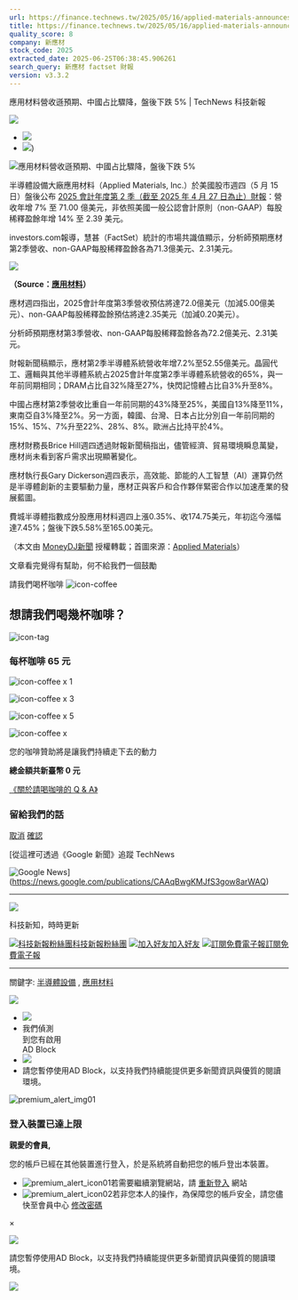 ```yaml
---
url: https://finance.technews.tw/2025/05/16/applied-materials-announces-second-quarter-2025-results/
title: https://finance.technews.tw/2025/05/16/applied-materials-announces-second-quarter-2025-results/
quality_score: 8
company: 新應材
stock_code: 2025
extracted_date: 2025-06-25T06:38:45.906261
search_query: 新應材 factset 財報
version: v3.3.2
---
```


應用材料營收遜預期、中國占比驟降，盤後下跌 5% | TechNews 科技新報





























 







![](https://img.technews.tw/wp-content/themes/twentytwelve/images/title_bar.gif)

* [![](https://img.technews.tw/wp-content/themes/twentytwelve/images/FB-share-btn.png)](javascript:url_open_center('https://www.facebook.com/sharer/sharer.php?u=https://finance.technews.tw/2025/05/16/applied-materials-announces-second-quarter-2025-results/'))
* [![](https://img.technews.tw/wp-content/themes/twentytwelve/images/Google-share-btn.png)](https://plus.google.com/share?url=https://finance.technews.tw/2025/05/16/applied-materials-announces-second-quarter-2025-results/'))

![應用材料營收遜預期、中國占比驟降，盤後下跌 5%](https://img.technews.tw/wp-content/uploads/2023/02/10150701/Applied-Materials-624x326.jpg)

半導體設備大廠應用材料（Applied Materials, Inc.）於美國股市週四（5 月 15 日）盤後公布 [2025 會計年度第 2 季（截至 2025 年 4 月 27 日為止）財報](https://ir.appliedmaterials.com/node/28196/pdf)：營收年增 7% 至 71.00 億美元，非依照美國一般公認會計原則（non-GAAP）每股稀釋盈餘年增 14% 至 2.39 美元。

investors.com報導，慧甚（FactSet）統計的市場共識值顯示，分析師預期應材第2季營收、non-GAAP每股稀釋盈餘各為71.3億美元、2.31美元。

![](https://img.technews.tw/wp-content/uploads/2025/05/16084618/Applied-Materials-Announces-Second-Quarter-2025-Results.jpg)

**（Source：[應用材料](https://ir.appliedmaterials.com/news-releases/news-release-details/applied-materials-announces-second-quarter-2025-results)）**

應材週四指出，2025會計年度第3季營收預估將達72.0億美元（加減5.00億美元）、non-GAAP每股稀釋盈餘預估將達2.35美元（加減0.20美元）。

分析師預期應材第3季營收、non-GAAP每股稀釋盈餘各為72.2億美元、2.31美元。

財報新聞稿顯示，應材第2季半導體系統營收年增7.2%至52.55億美元。晶圓代工、邏輯與其他半導體系統占2025會計年度第2季半導體系統營收的65%，與一年前同期相同；DRAM占比自32%降至27%，快閃記憶體占比自3%升至8%。

中國占應材第2季營收比重自一年前同期的43%降至25%，美國自13%降至11%，東南亞自3%降至2%。另一方面，韓國、台灣、日本占比分別自一年前同期的15%、15%、7%升至22%、28%、8%。歐洲占比持平於4%。

應材財務長Brice Hill週四透過財報新聞稿指出，儘管經濟、貿易環境瞬息萬變，應材尚未看到客戶需求出現顯著變化。

應材執行長Gary Dickerson週四表示，高效能、節能的人工智慧（AI）運算仍然是半導體創新的主要驅動力量，應材正與客戶和合作夥伴緊密合作以加速產業的發展藍圖。

費城半導體指數成分股應用材料週四上漲0.35%、收174.75美元，年初迄今漲幅達7.45%；盤後下跌5.58%至165.00美元。

（本文由 [MoneyDJ新聞](https://www.moneydj.com//kmdj/news/newsviewer.aspx?a=ef85936e-ae40-4070-a301-9b3554794b13) 授權轉載；首圖來源：[Applied Materials](https://www.facebook.com/AppliedMaterialsInc/photos/10159874183322980/)）

文章看完覺得有幫助，何不給我們一個鼓勵

請我們喝杯咖啡
![icon-coffee](https://img.technews.tw/wp-content/themes/twentytwelve/images/bymeacoffee/icon-coffee01.png)

## 想請我們喝幾杯咖啡？

![icon-tag](https://img.technews.tw/wp-content/themes/twentytwelve/images/bymeacoffee/icon-tag.png)

### 每杯咖啡 65 元

![icon-coffee](https://img.technews.tw/wp-content/themes/twentytwelve/images/bymeacoffee/icon-coffee01.png)
x
1

![icon-coffee](https://img.technews.tw/wp-content/themes/twentytwelve/images/bymeacoffee/icon-coffee01.png)
x
3

![icon-coffee](https://img.technews.tw/wp-content/themes/twentytwelve/images/bymeacoffee/icon-coffee01.png)
x
5

![icon-coffee](https://img.technews.tw/wp-content/themes/twentytwelve/images/bymeacoffee/icon-coffee01.png)
x

您的咖啡贊助將是讓我們持續走下去的動力

**總金額共新臺幣 0 元**

[《關於請喝咖啡的 Q & A》](/aboutus/buy-me-a-coffee-policy/)

### 留給我們的話

[取消](javascript:void(0))
[確認](javascript:void(0))



[從這裡可透過《Google 新聞》追蹤 TechNews

![Google News](https://img.technews.tw/wp-content/themes/twentytwelve/images/GoogleNews_banner.png)](https://news.google.com/publications/CAAqBwgKMJfS3gow8arWAQ)

---

![](https://img.technews.tw/wp-content/themes/twentytwelve/images/edm/articleContent_img01.png)

科技新知，時時更新

[![科技新報粉絲團](https://img.technews.tw/wp-content/themes/twentytwelve/images/fbLike_icon.svg)科技新報粉絲團](https://www.facebook.com/technewsinside)
[![加入好友](https://img.technews.tw/wp-content/themes/twentytwelve/images/lineAt_icon.svg)加入好友](https://lin.ee/nuCjuzt)
[![訂閱免費電子報](https://img.technews.tw/wp-content/themes/twentytwelve/images/subscribeEDM_icon.svg)訂閱免費電子報](https://member.technews.tw/user/newsPaperManager)

---

關鍵字: [半導體設備](https://technews.tw/tag/%e5%8d%8a%e5%b0%8e%e9%ab%94%e8%a8%ad%e5%82%99/) , [應用材料](https://technews.tw/tag/%e6%87%89%e7%94%a8%e6%9d%90%e6%96%99/)

[![](https://img.technews.tw/wp-content/themes/twentytwelve/images/HiEvent_Logo_Banner.gif)](https://technews.tw/event-portal/)

* ![](https://img.technews.tw/wp-content/themes/twentytwelve/images/TN-logo.png)
* 我們偵測  
  到您有啟用  
  AD Block
* ![](https://img.technews.tw/wp-content/themes/twentytwelve/images/AD150.png)
* 請您暫停使用AD Block，以支持我們持續能提供更多新聞資訊與優質的閱讀環境。






![premium_alert_img01](https://img.technews.tw/wp-content/themes/twentytwelve/images/premium_alert_img01.png)

### 登入裝置已達上限

**親愛的會員,**

您的帳戶已經在其他裝置進行登入，於是系統將自動把您的帳戶登出本裝置。

* ![premium_alert_icon01](https://img.technews.tw/wp-content/themes/twentytwelve/images/premium_alert_icon01.png)若需要繼續瀏覽網站，請 [重新登入](https://member.technews.tw/login?redirect=https://cdnfinance.technews.tw/2025/05/16/applied-materials-announces-second-quarter-2025-results/) 網站
* ![premium_alert_icon02](https://img.technews.tw/wp-content/themes/twentytwelve/images/premium_alert_icon02.png)若非您本人的操作，為保障您的帳戶安全，請您儘快至會員中心 [修改密碼](https://member.technews.tw/personalProfile/changePassword)

×



![](https://technews.tw/wp-content/plugins/ad-blocking-advisor/images/1px-transparent.png)

請您暫停使用AD Block，以支持我們持續能提供更多新聞資訊與優質的閱讀環境。


![](https://sb.scorecardresearch.com/p?c1=2&c2=28889462&cv=3.6.0&cj=1)